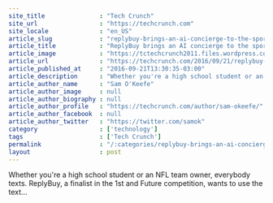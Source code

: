 ```yaml
---
site_title               : "Tech Crunch"
site_url                 : "https://techcrunch.com"
site_locale              : "en_US"
article_slug             : "replybuy-brings-an-ai-concierge-to-the-sports-and-entertainment-market"
article_title            : "ReplyBuy brings an AI concierge to the sports and entertainment market"
article_image            : "https://tctechcrunch2011.files.wordpress.com/2016/09/replybuyproduct.jpg?w=764&h=400&crop=1"
article_url              : "https://techcrunch.com/2016/09/21/replybuy-brings-artificial-intelligence-concierge-service-to-sports-and-entertainment-market/"
article_published_at     : "2016-09-21T13:30:35-03:00"
article_description      : "Whether you're a high school student or an NFL team owner, everybody texts. ReplyBuy, a finalist in the 1st and Future competition, wants to use the text..."
article_author_name      : "Sam O'Keefe"
article_author_image     : null
article_author_biography : null
article_author_profile   : "https://techcrunch.com/author/sam-okeefe/"
article_author_facebook  : null
article_author_twitter   : "https://twitter.com/samok"
category                 : ['technology']
tags                     : ['Tech Crunch']
permalink                : "/:categories/replybuy-brings-an-ai-concierge-to-the-sports-and-entertainment-market/"
layout                   : post
---
```


Whether you're a high school student or an NFL team owner, everybody texts. ReplyBuy, a finalist in the 1st and Future competition, wants to use the text...
